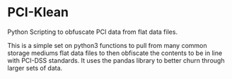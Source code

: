 # PCI-Klean
Python Scripting to obfuscate PCI data from flat data files.

This is a simple set on python3 functions to pull from many common storage mediums flat data files to then obfiscate the contents to be in line with PCI-DSS standards. It uses the pandas library to better churn through larger sets of data.